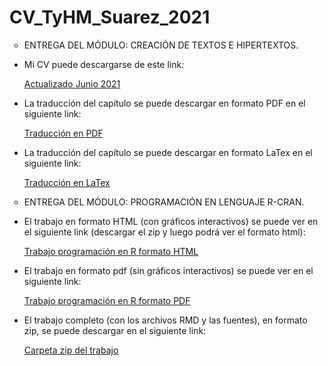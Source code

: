 # CV_TyHM_Suarez_2021
<ul>
<li type="circle">ENTREGA DEL MÓDULO: CREACIÓN DE TEXTOS E HIPERTEXTOS.</li>
  <p>
  <li type="disc">Mi CV puede descargarse de este link:</li>
  <p>
  <a href="https://github.com/Lautaro1418/CV_TyHM_Suarez_2021/blob/e4b7ed1bccb2c0796ae0c80af5ae511cb8f3574c/CV%20Suarez.zip"> Actualizado Junio 2021 </a>
  <p>
  <li type="disc">La traducción del capítulo se puede descargar en formato PDF en el siguiente link:</li>
  <p>
  <a href="https://github.com/Lautaro1418/CV_TyHM_Suarez_2021/blob/051208995edb3cd83a7fefa9c53a72ff336773c7/Traduccion.pdf"> Traducción en PDF </a> 
  <p>
  <li type="disc">La traducción del capítulo se puede descargar en formato LaTex en el siguiente link:</li>
  <p>
  <a href="https://github.com/Lautaro1418/CV_TyHM_Suarez_2021/blob/051208995edb3cd83a7fefa9c53a72ff336773c7/Traducci%C3%B3n.zip"> Traducción en LaTex </a>
  <p>

<li type="circle">ENTREGA DEL MÓDULO: PROGRAMACIÓN EN LENGUAJE R-CRAN.</li>
  <p>
  <li type="disc">El trabajo en formato HTML (con gráficos interactivos) se puede ver en el siguiente link (descargar el zip y luego podrá ver el formato html):</li>
  <p>
  <a href="https://github.com/Lautaro1418/CV_TyHM_Suarez_2021/blob/089d82a7bd9f70ebe0d91d669ec651818b76d586/Programacion-en-R-html.zip"> Trabajo programación en R formato HTML </a>
  <p>
  <li type="disc">El trabajo en formato pdf (sin gráficos interactivos) se puede ver en el siguiente link:</li>
  <p>
  <a href="https://github.com/Lautaro1418/CV_TyHM_Suarez_2021/blob/5fc35fdbd22c660fcab125901e5ca3d2541e3a57/Programacion-en-R-pdf.pdf"> Trabajo programación en R formato PDF </a>
  <p>
  <li type="disc">El trabajo completo (con los archivos RMD y las fuentes), en formato zip, se puede descargar en el siguiente link:</li>
  <p>
  <a href="https://github.com/Lautaro1418/CV_TyHM_Suarez_2021/blob/5fc35fdbd22c660fcab125901e5ca3d2541e3a57/Programacion%20en%20R.zip"> Carpeta zip del trabajo </a>
<ul>
